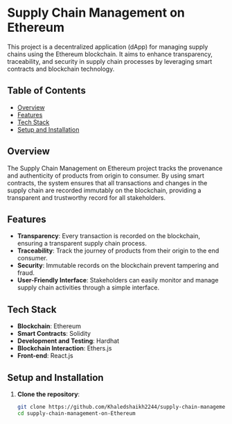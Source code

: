 # Supply Chain Management on Ethereum

This project is a decentralized application (dApp) for managing supply chains using the Ethereum blockchain. It aims to enhance transparency, traceability, and security in supply chain processes by leveraging smart contracts and blockchain technology.

## Table of Contents

- [Overview](#overview)
- [Features](#features)
- [Tech Stack](#tech-stack)
- [Setup and Installation](#setup-and-installation)


## Overview

The Supply Chain Management on Ethereum project tracks the provenance and authenticity of products from origin to consumer. By using smart contracts, the system ensures that all transactions and changes in the supply chain are recorded immutably on the blockchain, providing a transparent and trustworthy record for all stakeholders.

## Features

- **Transparency**: Every transaction is recorded on the blockchain, ensuring a transparent supply chain process.
- **Traceability**: Track the journey of products from their origin to the end consumer.
- **Security**: Immutable records on the blockchain prevent tampering and fraud.
- **User-Friendly Interface**: Stakeholders can easily monitor and manage supply chain activities through a simple interface.

## Tech Stack

- **Blockchain**: Ethereum
- **Smart Contracts**: Solidity
- **Development and Testing**: Hardhat
- **Blockchain Interaction**: Ethers.js
- **Front-end**: React.js

## Setup and Installation

1. **Clone the repository**:
   ```bash
   git clone https://github.com/Khaledshaikh2244/supply-chain-management-on-Ethereum.git
   cd supply-chain-management-on-Ethereum

